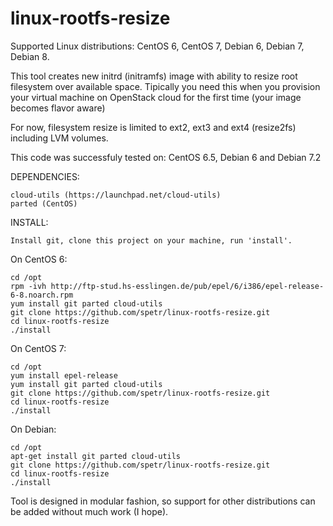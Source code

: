 linux-rootfs-resize
===================

Supported Linux distributions:
CentOS 6, CentOS 7, Debian 6, Debian 7, Debian 8.

This tool creates new initrd (initramfs) image with ability to resize root filesystem 
over available space. Tipically you need this when you provision your virtual machine on 
OpenStack cloud for the first time (your image becomes flavor aware)

For now, filesystem resize is limited to ext2, ext3 and ext4 (resize2fs) including LVM volumes.

This code was successfuly tested on: CentOS 6.5, Debian 6 and Debian 7.2

DEPENDENCIES:

    cloud-utils (https://launchpad.net/cloud-utils)
    parted (CentOS)

INSTALL: 

    Install git, clone this project on your machine, run 'install'. 

On CentOS 6:

    cd /opt
    rpm -ivh http://ftp-stud.hs-esslingen.de/pub/epel/6/i386/epel-release-6-8.noarch.rpm
    yum install git parted cloud-utils
    git clone https://github.com/spetr/linux-rootfs-resize.git
    cd linux-rootfs-resize
    ./install

On CentOS 7:

    cd /opt
    yum install epel-release
    yum install git parted cloud-utils
    git clone https://github.com/spetr/linux-rootfs-resize.git
    cd linux-rootfs-resize
    ./install

On Debian:

    cd /opt
    apt-get install git parted cloud-utils
    git clone https://github.com/spetr/linux-rootfs-resize.git
    cd linux-rootfs-resize
    ./install


Tool is designed in modular fashion, so support for other distributions can be added without much work (I hope).

